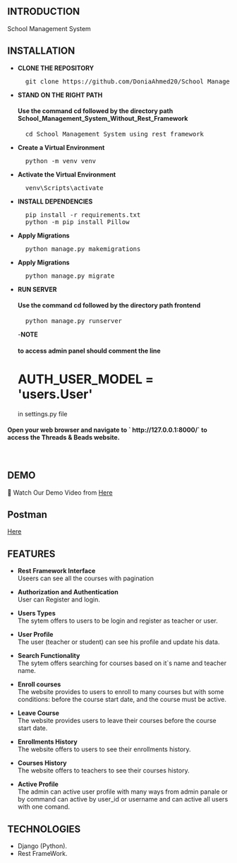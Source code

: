 

## **INTRODUCTION**

School Management System



## **INSTALLATION**

- **CLONE THE REPOSITORY**
  <pre>
    git clone https://github.com/DoniaAhmed20/School_Management_System_using_rest_framework.git
  </pre>

- **STAND ON THE RIGHT PATH**
  <h4>Use the command cd followed by the directory path School_Management_System_Without_Rest_Framework</h4>
  <pre>
    cd School_Management_System_using_rest_framework
  </pre>

- **Create a Virtual Environment**
  <pre>
    python -m venv venv
  </pre>

- **Activate the Virtual Environment**
  <pre>
    venv\Scripts\activate
  </pre>

- **INSTALL DEPENDENCIES**
  <pre>
    pip install -r requirements.txt
    python -m pip install Pillow
  </pre>

- **Apply Migrations**
  <pre>
    python manage.py makemigrations
  </pre>

- **Apply Migrations**
  <pre>
    python manage.py migrate
  </pre>

- **RUN SERVER**
  <h4>Use the command cd followed by the directory path frontend</h4>
  <pre>
    python manage.py runserver 
  </pre>

  -**NOTE**
   <h4>to access admin panel should comment the line <h1>AUTH_USER_MODEL = 'users.User'</h1> in settings.py file</h4>

  
<h4>Open your web browser and navigate to ` http://127.0.0.1:8000/` to access the Threads & Beads website.</h4><br>


## **DEMO**

🎥 Watch Our Demo Video from [Here](https://drive.google.com/file/d/1iM9JdXfcUACD6MPkI0O4cvLsJKxN7F4Z/view?usp=sharing)


## **Postman**
[Here](https://bold-equinox-118713.postman.co/workspace/My-Workspace~911ad57c-b301-4305-8cbb-a8d0adf2a497/collection/26326579-7ea6bb0c-0828-4c1f-ba75-13633ef61f79?action=share&creator=26326579)


## **FEATURES**

- **Rest Framework Interface**<br>
   Useers can see all the courses with pagination

- **Authorization and Authentication**<br>
  User can Register and login.

- **Users Types**<br>
  The sytem offers to users to be login and register as teacher or user.

- **User Profile**<br>
  The user (teacher or student) can see his profile and update his data.

- **Search Functionality**<br>
  The sytem offers searching for courses based on it`s name and teacher name.

- **Enroll courses**<br>
  The website provides to users to enroll to many courses but with some conditions: before the course start date, and the course must be active.
  
- **Leave Course**<br>
  The website provides users to leave their courses before the course start date.

- **Enrollments History**<br>
  The website offers to users to see their enrollments history.

- **Courses History**<br>
  The website offers to teachers to see their courses history.
  
- **Active Profile**<br>
  The admin can active user profile with many ways from admin panale or by command can active by user_id or username and can active all users with one comand.



## **TECHNOLOGIES**

- Django (Python).
- Rest FrameWork.

<br>
